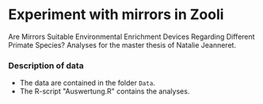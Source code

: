 # Experiment with mirrors in Zooli
Are Mirrors Suitable Environmental Enrichment Devices Regarding Different Primate Species? Analyses for the master thesis of Natalie Jeanneret. 

### Description of data
- The data are contained in the folder `Data`.
- The R-script "Auswertung.R" contains the analyses.
